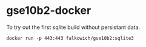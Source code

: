 # gse10b2-docker

To try out the first sqlite build without persistant data.

```
docker run -p 443:443 falkowich/gse10b2:sqlite3
```

